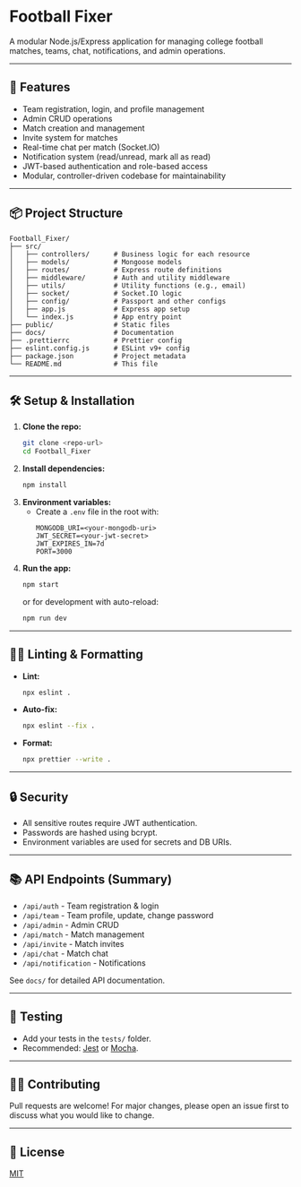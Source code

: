 # Football Fixer

A modular Node.js/Express application for managing college football matches, teams, chat, notifications, and admin operations.

---

## 🚀 Features
- Team registration, login, and profile management
- Admin CRUD operations
- Match creation and management
- Invite system for matches
- Real-time chat per match (Socket.IO)
- Notification system (read/unread, mark all as read)
- JWT-based authentication and role-based access
- Modular, controller-driven codebase for maintainability

---

## 📦 Project Structure

```
Football_Fixer/
├── src/
│   ├── controllers/      # Business logic for each resource
│   ├── models/           # Mongoose models
│   ├── routes/           # Express route definitions
│   ├── middleware/       # Auth and utility middleware
│   ├── utils/            # Utility functions (e.g., email)
│   ├── socket/           # Socket.IO logic
│   ├── config/           # Passport and other configs
│   ├── app.js            # Express app setup
│   └── index.js          # App entry point
├── public/               # Static files
├── docs/                 # Documentation
├── .prettierrc           # Prettier config
├── eslint.config.js      # ESLint v9+ config
├── package.json          # Project metadata
└── README.md             # This file
```

---

## 🛠️ Setup & Installation

1. **Clone the repo:**
   ```sh
   git clone <repo-url>
   cd Football_Fixer
   ```
2. **Install dependencies:**
   ```sh
   npm install
   ```
3. **Environment variables:**
   - Create a `.env` file in the root with:
     ```env
     MONGODB_URI=<your-mongodb-uri>
     JWT_SECRET=<your-jwt-secret>
     JWT_EXPIRES_IN=7d
     PORT=3000
     ```
4. **Run the app:**
   ```sh
   npm start
   ```
   or for development with auto-reload:
   ```sh
   npm run dev
   ```

---

## 🧑‍💻 Linting & Formatting
- **Lint:**
  ```sh
  npx eslint .
  ```
- **Auto-fix:**
  ```sh
  npx eslint --fix .
  ```
- **Format:**
  ```sh
  npx prettier --write .
  ```

---

## 🔒 Security
- All sensitive routes require JWT authentication.
- Passwords are hashed using bcrypt.
- Environment variables are used for secrets and DB URIs.

---

## 📚 API Endpoints (Summary)

- `/api/auth` - Team registration & login
- `/api/team` - Team profile, update, change password
- `/api/admin` - Admin CRUD
- `/api/match` - Match management
- `/api/invite` - Match invites
- `/api/chat` - Match chat
- `/api/notification` - Notifications

See `docs/` for detailed API documentation.

---

## 🧪 Testing
- Add your tests in the `tests/` folder.
- Recommended: [Jest](https://jestjs.io/) or [Mocha](https://mochajs.org/).

---

## 👨‍🔧 Contributing
Pull requests are welcome! For major changes, please open an issue first to discuss what you would like to change.

---

## 📄 License
[MIT](LICENSE)
